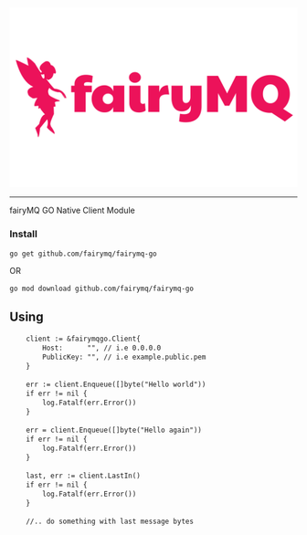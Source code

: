 ![fairymq.png](images%2Ffairymq.png)
*****************
fairyMQ GO Native Client Module

### Install
```
go get github.com/fairymq/fairymq-go
```
OR
```
go mod download github.com/fairymq/fairymq-go
```

## Using
``` 
	client := &fairymqgo.Client{
		Host:      "", // i.e 0.0.0.0
		PublicKey: "", // i.e example.public.pem
	}

	err := client.Enqueue([]byte("Hello world"))
	if err != nil {
		log.Fatalf(err.Error())
	}

	err = client.Enqueue([]byte("Hello again"))
	if err != nil {
		log.Fatalf(err.Error())
	}

	last, err := client.LastIn()
	if err != nil {
		log.Fatalf(err.Error()) 
	}
	
	//.. do something with last message bytes
```